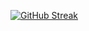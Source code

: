 [![GitHub Streak](https://streak-stats.demolab.com?user=StrikerXR&theme=react&hide_border=true)](https://git.io/streak-stats)
